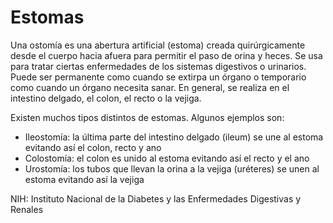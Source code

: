 Estomas
=======


Una ostomía es una abertura artificial (estoma) creada quirúrgicamente desde el cuerpo hacia afuera para permitir el paso de orina y heces. Se usa para tratar ciertas enfermedades de los sistemas digestivos o urinarios. Puede ser permanente como cuando se extirpa un órgano o temporario como cuando un órgano necesita sanar. En general, se realiza en el intestino delgado, el colon, el recto o la vejiga. 


Existen muchos tipos distintos de estomas. Algunos ejemplos son:

* Ileostomía: la última parte del intestino delgado (ileum) se une al estoma evitando así el colon, recto y ano
* Colostomía: el colon es unido al estoma evitando así el recto y el ano
* Urostomía: los tubos que llevan la orina a la vejiga (uréteres) se unen al estoma evitando así la vejiga


NIH: Instituto Nacional de la Diabetes y las Enfermedades Digestivas y Renales 


